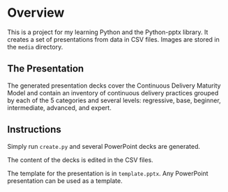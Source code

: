# Overview

This is a project for my learning Python and the Python-pptx library. It creates a set of presentations from data in CSV files. Images are stored in the `media` directory. 

## The Presentation
The generated presentation decks cover the Continuous Delivery Maturity Model and contain an inventory of continuous delivery practices grouped by each of the 5 categories and several levels: regressive, base, beginner, intermediate, advanced, and expert.

## Instructions

Simply run `create.py` and several PowerPoint decks are generated.

The content of the decks is edited in the CSV files.

The template for the presentation is in `template.pptx`. Any PowerPoint presentation can be used as a template.  